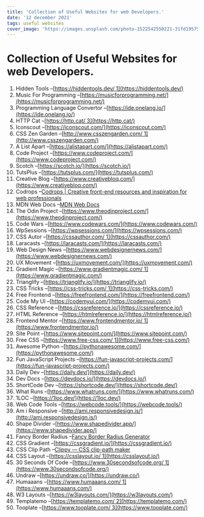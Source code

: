 ```yaml
---
title: 'Collection of Useful Websites for web Developers.'
date: '12 december 2021'
tags: useful websites
cover_image: 'https://images.unsplash.com/photo-1522542550221-31fd19575a2d?ixlib=rb-1.2.1&ixid=MnwxMjA3fDB8MHxwaG90by1wYWdlfHx8fGVufDB8fHx8&auto=format&fit=crop&w=870&q=80'
---
```


# Collection of Useful Websites for web Developers.

1. Hidden Tools –[https://hiddentools.dev/ 1](https://hiddentools.dev/)
2. Music For Programming –[https://musicforprogramming.net/](https://musicforprogramming.net/)
3. Programming Language Convertor –[https://ide.onelang.io/](https://ide.onelang.io/)
4. HTTP Cat –[https://http.cat/ 3](https://http.cat/)
5. Iconscout –[https://iconscout.com/](https://iconscout.com/)
6. CSS Zen Garden –[http://www.csszengarden.com/ 1](http://www.csszengarden.com/)
7. A List Apart –[https://alistapart.com/](https://alistapart.com/)
8. Code Project –[https://www.codeproject.com/](https://www.codeproject.com/)
9. Scotch –[https://scotch.io/](https://scotch.io/)
10. TutsPlus –[https://tutsplus.com/](https://tutsplus.com/)
11. Creative Blog –[https://www.creativebloq.com/](https://www.creativebloq.com/)
12. Codrops –[Codrops | Creative front-end resources and inspiration for web professionals](https://tympanus.net/codrops/)
13. MDN Web Docs –[MDN Web Docs](https://developer.mozilla.org/zh-CN/)
14. The Odin Project –[https://www.theodinproject.com/](https://www.theodinproject.com/)
15. Code Wars –[https://www.codewars.com/](https://www.codewars.com/)
16. WpSessions –[https://wpsessions.com/](https://wpsessions.com/)
17. CSS Autor –[https://cssauthor.com/ 1](https://cssauthor.com/)
18. Laracasts –[https://laracasts.com/](https://laracasts.com/)
19. Web Design News –[https://www.webdesignernews.com/](https://www.webdesignernews.com/)
20. UX Movement –[https://uxmovement.com/](https://uxmovement.com/)
21. Gradient Magic –[https://www.gradientmagic.com/ 1](https://www.gradientmagic.com/)
22. Trianglify –[https://trianglify.io/](https://trianglify.io/)
23. CSS Tricks –[https://css-tricks.com/ 1](https://css-tricks.com/)
24. Free Frontend –[https://freefrontend.com/](https://freefrontend.com/)
25. Code My UI –[https://codemyui.com/](https://codemyui.com/)
26. CSS Reference –[https://cssreference.io/](https://cssreference.io/)
27. HTML Reference –[https://htmlreference.io/](https://htmlreference.io/)
28. Frontend Mentor –[https://www.frontendmentor.io/ 1](https://www.frontendmentor.io/)
29. Site Point –[https://www.sitepoint.com/](https://www.sitepoint.com/)
30. Free CSS –[https://www.free-css.com/ 1](https://www.free-css.com/)
31. Awesome Python –[https://pythonawesome.com/](https://pythonawesome.com/)
32. Fun JavaScript Projects –[https://fun-javascript-projects.com/](https://fun-javascript-projects.com/)
33. Daily Dev –[https://daily.dev/](https://daily.dev/)
34. Dev Docs –[https://devdocs.io/](https://devdocs.io/)
35. ShortCode Dev –[https://shortcode.dev/](https://shortcode.dev/)
36. What Runs –[https://www.whatruns.com/](https://www.whatruns.com/)
37. 1LOC –[https://1loc.dev/](https://1loc.dev/)
38. Web Code Tools –[https://webcode.tools/](https://webcode.tools/)
39. Am i Responsive –[http://ami.responsivedesign.is/](http://ami.responsivedesign.is/)
40. Shape Divider –[https://www.shapedivider.app/](https://www.shapedivider.app/)
41. Fancy Border Radius –[Fancy Border Radius Generator](https://9elements.github.io/fancy-border-radius/)
42. CSS Gradient –[https://cssgradient.io/](https://cssgradient.io/)
43. CSS Clip Path –[Clippy — CSS clip-path maker](https://bennettfeely.com/clippy/)
44. CSS Layout –[https://csslayout.io/ 1](https://csslayout.io/)
45. 30 Seconds Of Code –[https://www.30secondsofcode.org/ 1](https://www.30secondsofcode.org/)
46. Undraw –[https://undraw.co/](https://undraw.co/)
47. Humaaans –[https://www.humaaans.com/ 1](https://www.humaaans.com/)
48. W3 Layouts –[https://w3layouts.com/](https://w3layouts.com/)
49. Templatemo –[https://templatemo.com/ 2](https://templatemo.com/)
50. Tooplate –[https://www.tooplate.com/ 3](https://www.tooplate.com/)
